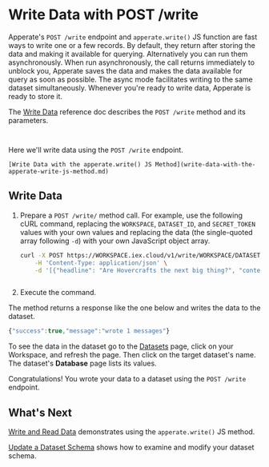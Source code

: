 # Write Data with POST /write

Apperate's `POST /write` endpoint and `apperate.write()` JS function are fast ways to write one or a few records. By default, they return after storing the data and making it available for querying. Alternatively you can run them asynchronously. When run asynchronously, the call returns immediately to unblock you, Apperate saves the data and makes the data available for query as soon as possible. The async mode facilitates writing to the same dataset simultaneously. Whenever you're ready to write data, Apperate is ready to store it.

The [Write Data](https://iexcloud.io/docs/apperate-apis/data/write-data) reference doc describes the `POST /write` method and its parameters. 

``` {note} *POST /write* doesn't guarantee the ordering of records.
```

``` {note} *POST /write* doesn't write to any logs. If records fail validation, consider [*loading* the records](../load-data.md) instead. After attempting to load records, you can view invalid records in the validation logs--See the load options at [Loading Data](../load-data.md).
```

Here we'll write data using the `POST /write` endpoint.

``` {seealso}
[Write Data with the apperate.write() JS Method](write-data-with-the-apperate-write-js-method.md)
```

## Write Data

1. Prepare a `POST /write/` method call. For example, use the following cURL command, replacing the `WORKSPACE`, `DATASET_ID`, and `SECRET_TOKEN` values with your own values and replacing the data (the single-quoted array following `-d`) with your own JavaScript object array.

    ```bash
    curl -X POST https://WORKSPACE.iex.cloud/v1/write/WORKSPACE/DATASET_ID?token=SECRET_TOKEN \
        -H 'Content-Type: application/json' \
        -d '[{"headline": "Are Hovercrafts the next big thing?", "content": "Here is what people are saying ...", "ticker": "GM", "source": "IEX Underground", "date": "2022-07-15"}]'
    ```

    ``` {note} On auto-generating a dataset, Apperate infers a dataset schema from your data; you can [update the schema](../managing-your-data/updating-a-dataset-schema.md) later.
    ```

1. Execute the command.

The method returns a response like the one below and writes the data to the dataset.

```javascript
{"success":true,"message":"wrote 1 messages"}
```

To see the data in the dataset go to the [Datasets](https://iexcloud.io/console/datasets/) page, click on your Workspace, and refresh the page. Then click on the target dataset's name. The dataset's **Database** page lists its values.

Congratulations! You wrote your data to a dataset using the `POST /write` endpoint.

## What's Next

[Write and Read Data](../getting-started/write-and-read-data.md) demonstrates using the `apperate.write()` JS method.

[Update a Dataset Schema](../managing-your-data/updating-a-dataset-schema.md) shows how to examine and modify your dataset schema.
